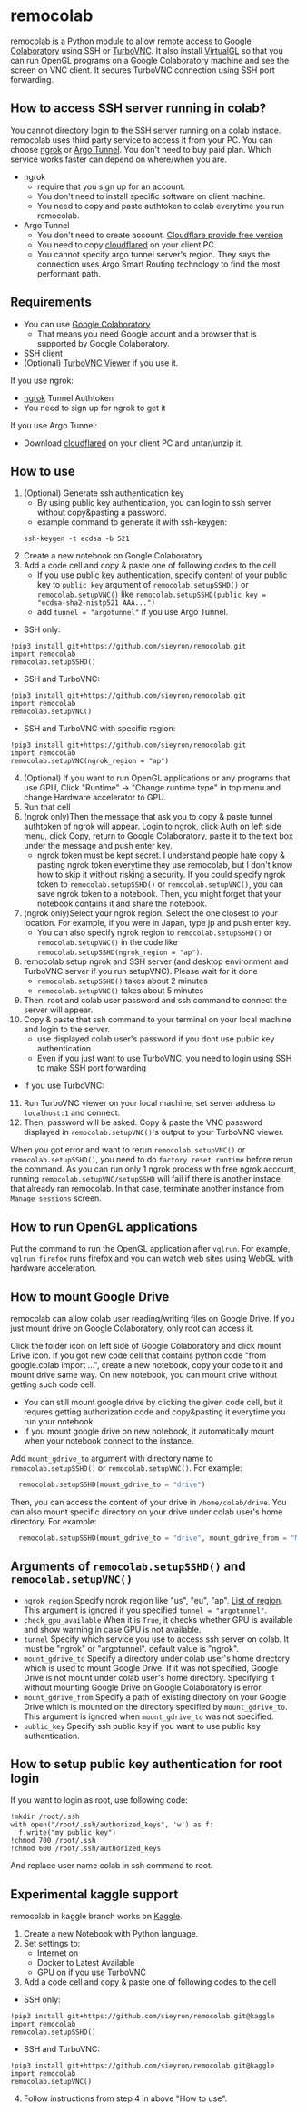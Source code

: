 # remocolab
remocolab is a Python module to allow remote access to [Google Colaboratory](https://colab.research.google.com/) using SSH or [TurboVNC](https://www.turbovnc.org/).
It also install [VirtualGL](https://www.virtualgl.org/) so that you can run OpenGL programs on a Google Colaboratory machine and see the screen on VNC client.
It secures TurboVNC connection using SSH port forwarding.

## How to access SSH server running in colab?
You cannot directory login to the SSH server running on a colab instace.
remocolab uses third party service to access it from your PC.
You can choose [ngrok](https://ngrok.com/) or [Argo Tunnel](https://www.cloudflare.com/products/argo-tunnel/).
You don't need to buy paid plan.
Which service works faster can depend on where/when you are.
- ngrok
  - require that you sign up for an account.
  - You don't need to install specific software on client machine.
  - You need to copy and paste authtoken to colab everytime you run remocolab.
- Argo Tunnel
  - You don't need to create account. [Cloudflare provide free version](https://blog.cloudflare.com/a-free-argo-tunnel-for-your-next-project/)
  - You need to copy [cloudflared](https://developers.cloudflare.com/argo-tunnel/downloads) on your client PC.
  - You cannot specify argo tunnel server's region. They says the connection uses Argo Smart Routing technology to find the most performant path.

## Requirements
- You can use [Google Colaboratory](https://colab.research.google.com/)
  - That means you need Google acount and a browser that is supported by Google Colaboratory.
- SSH client
- (Optional) [TurboVNC Viewer](https://sourceforge.net/projects/turbovnc/files/) if you use it.

If you use ngrok:
  - [ngrok](https://ngrok.com/) Tunnel Authtoken
  - You need to sign up for ngrok to get it

If you use Argo Tunnel:
  - Download [cloudflared](https://developers.cloudflare.com/argo-tunnel/downloads) on your client PC and untar/unzip it.

## How to use
1. (Optional) Generate ssh authentication key
   - By using public key authentication, you can login to ssh server without copy&pasting a password.
   - example command to generate it with ssh-keygen:
   ```console
   ssh-keygen -t ecdsa -b 521
   ```
2. Create a new notebook on Google Colaboratory
3. Add a code cell and copy & paste one of following codes to the cell
   - If you use public key authentication, specify content of your public key to `public_key` argument of `remocolab.setupSSHD()` or `remocolab.setupVNC()` like `remocolab.setupSSHD(public_key = "ecdsa-sha2-nistp521 AAA...")`
   - add `tunnel = "argotunnel"` if you use Argo Tunnel.
- SSH only:
```python3
!pip3 install git+https://github.com/sieyron/remocolab.git
import remocolab
remocolab.setupSSHD()
```

- SSH and TurboVNC:
```python3
!pip3 install git+https://github.com/sieyron/remocolab.git
import remocolab
remocolab.setupVNC()
```

- SSH and TurboVNC with specific region:
```python3
!pip3 install git+https://github.com/sieyron/remocolab.git
import remocolab
remocolab.setupVNC(ngrok_region = "ap")
```
4. (Optional) If you want to run OpenGL applications or any programs that use GPU,
Click "Runtime" -> "Change runtime type" in top menu and change Hardware accelerator to GPU. 
5. Run that cell
6. (ngrok only)Then the message that ask you to copy & paste tunnel authtoken of ngrok will appear.
Login to ngrok, click Auth on left side menu, click Copy, return to Google Colaboratory, paste it to the text box under the message and push enter key.
   - ngrok token must be kept secret.
   I understand people hate copy & pasting ngrok token everytime they use remocolab, but I don't know how to skip it without risking a security.
   If you could specify ngrok token to `remocolab.setupSSHD()` or `remocolab.setupVNC()`, you can save ngrok token to a notebook.
   Then, you might forget that your notebook contains it and share the notebook.
7. (ngrok only)Select your ngrok region. Select the one closest to your location. For example, if you were in Japan, type jp and push enter key.
   - You can also specify ngrok region to ``remocolab.setupSSHD()`` or ``remocolab.setupVNC()`` in the code like ``remocolab.setupSSHD(ngrok_region = "ap")``.
8. remocolab setup ngrok and SSH server (and desktop environment and TurboVNC server if you run setupVNC). Please wait for it done
   - `remocolab.setupSSHD()` takes about 2 minutes
   - `remocolab.setupVNC()` takes about 5 minutes
9. Then, root and colab user password and ssh command to connect the server will appear.
10. Copy & paste that ssh command to your terminal on your local machine and login to the server.
    - use displayed colab user's password if you dont use public key authentication
    - Even if you just want to use TurboVNC, you need to login using SSH to make SSH port forwarding

* If you use TurboVNC:
11. Run TurboVNC viewer on your local machine, set server address to ``localhost:1`` and connect.
12. Then, password will be asked. Copy & paste the VNC password displayed in `remocolab.setupVNC()`'s output to your TurboVNC viewer.

When you got error and want to rerun `remocolab.setupVNC()` or `remocolab.setupSSHD()`, you need to do `factory reset runtime` before rerun the command.
As you can run only 1 ngrok process with free ngrok account, running `remocolab.setupVNC/setupSSHD` will fail if there is another instace that already ran remocolab.
In that case, terminate another instance from `Manage sessions` screen.

## How to run OpenGL applications
Put the command to run the OpenGL application after ``vglrun``.
For example, ``vglrun firefox`` runs firefox and you can watch web sites using WebGL with hardware acceleration.

## How to mount Google Drive
remocolab can allow colab user reading/writing files on Google Drive.
If you just mount drive on Google Colaboratory, only root can access it.

Click the folder icon on left side of Google Colaboratory and click mount Drive icon.
If you got new code cell that contains python code "from google.colab import ...", create a new notebook, copy your code to it and mount drive same way.
On new notebook, you can mount drive without getting such code cell.
  - You can still mount google drive by clicking the given code cell, but it requres getting authorization code and copy&pasting it everytime you run your notebook.
  - If you mount google drive on new notebook, it automatically mount when your notebook connect to the instance.

Add `mount_gdrive_to` argument with directory name to `remocolab.setupSSHD()` or `remocolab.setupVNC()`.
For example:
```python
  remocolab.setupSSHD(mount_gdrive_to = "drive")
```
Then, you can access the content of your drive in `/home/colab/drive`.
You can also mount specific directory on your drive under colab user's home directory.
For example:
```python
  remocolab.setupSSHD(mount_gdrive_to = "drive", mount_gdrive_from = "My Drive/somedir")
```

## Arguments of `remocolab.setupSSHD()` and `remocolab.setupVNC()`
- `ngrok_region`
  Specify ngrok region like "us", "eu", "ap". [List of region](https://ngrok.com/docs#global-locations).
  This argument is ignored if you specified `tunnel = "argotunnel"`.
- `check_gpu_available`
  When it is `True`, it checks whether GPU is available and show warning in case GPU is not available.
- `tunnel`
  Specify which service you use to access ssh server on colab.
  It must be "ngrok" or "argotunnel". default value is "ngrok".
- `mount_gdrive_to`
  Specify a directory under colab user's home directory which is used to mount Google Drive.
  If it was not specified, Google Drive is not mount under colab user's home directory.
  Specifying it without mounting Google Drive on Google Colaboratory is error.
- `mount_gdrive_from`
  Specify a path of existing directory on your Google Drive which is mounted on the directory specified by `mount_gdrive_to`.
  This argument is ignored when `mount_gdrive_to` was not specified.
- `public_key`
  Specify ssh public key if you want to use public key authentication.
## How to setup public key authentication for root login
If you want to login as root, use following code:
```python3
!mkdir /root/.ssh
with open("/root/.ssh/authorized_keys", 'w') as f:
  f.write("my public key")
!chmod 700 /root/.ssh
!chmod 600 /root/.ssh/authorized_keys
```
And replace user name colab in ssh command to root.

## Experimental kaggle support
remocolab in kaggle branch works on [Kaggle](https://www.kaggle.com/).
1. Create a new Notebook with Python language.
2. Set settings to:
   - Internet on
   - Docker to Latest Available
   - GPU on if you use TurboVNC
3. Add a code cell and copy & paste one of following codes to the cell

- SSH only:
```python3
!pip3 install git+https://github.com/sieyron/remocolab.git@kaggle
import remocolab
remocolab.setupSSHD()
```

- SSH and TurboVNC:
```python3
!pip3 install git+https://github.com/sieyron/remocolab.git@kaggle
import remocolab
remocolab.setupVNC()
```

4. Follow instructions from step 4 in above "How to use".
